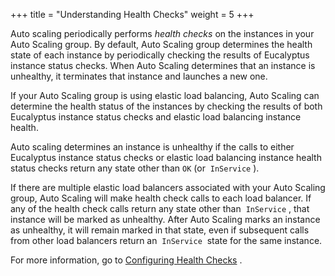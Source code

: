 +++
title = "Understanding Health Checks"
weight = 5
+++

Auto scaling periodically performs *health checks* on the instances in your Auto Scaling group. By default, Auto Scaling group determines the health state of each instance by periodically checking the results of Eucalyptus instance status checks. When Auto Scaling determines that an instance is unhealthy, it terminates that instance and launches a new one. 

If your Auto Scaling group is using elastic load balancing, Auto Scaling can determine the health status of the instances by checking the results of both Eucalyptus instance status checks and elastic load balancing instance health. 

Auto scaling determines an instance is unhealthy if the calls to either Eucalyptus instance status checks or elastic load balancing instance health status checks return any state other than `OK` (or  `InService` ). 

If there are multiple elastic load balancers associated with your Auto Scaling group, Auto Scaling will make health check calls to each load balancer. If any of the health check calls return any state other than  `InService` , that instance will be marked as unhealthy. After Auto Scaling marks an instance as unhealthy, it will remain marked in that state, even if subsequent calls from other load balancers return an  `InService`  state for the same instance. 

For more information, go to [Configuring Health Checks](autoscaling_examples_health_checks.dita) . 

